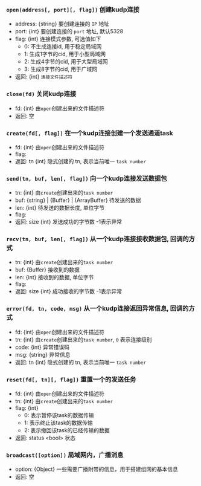 ### `open(address[, port][, flag])` 创建kudp连接
- address: {string} 要创建连接的 `IP` 地址
- port: {int} 要创建连接的 `port` 地址, 默认5328
- flag: {int} 连接模式参数, 可选值如下
  - 0: 不生成连接id, 用于稳定局域网
  - 1: 生成1字节的cid, 用于小型局域网
  - 2: 生成4字节的cid, 用于大型局域网
  - 3: 生成8字节的cid, 用于广域网
- 返回: {int} `连接文件描述符`

### `close(fd)` 关闭kudp连接
- fd: {int} 由`open`创建出来的文件描述符
- 返回: 空

### `create(fd[, flag])` 在一个kudp连接创建一个发送通道task
- fd: {int} 由`open`创建出来的文件描述符
- flag: 
- 返回: tn {int} 隐式创建的 tn, 表示当前唯一 `task number`

### `send(tn, buf, len[, flag])` 向一个kudp连接发送数据包
- tn: {int} 由`create`创建出来的`task number`
- buf: {string} | {Buffer} | {ArrayBuffer} 待发送的数据
- len: {int} 待发送的数据长度, 单位字节
- flag: 
- 返回: size {int} 发送成功的字节数 -1表示异常

### `recv(tn, buf, len[, flag])` 从一个kudp连接接收数据包, 回调的方式
- tn: {int} 由`create`创建出来的`task number`
- buf: {Buffer} 接收到的数据
- len: {int} 接收到的数据, 单位字节
- flag: 
- 返回: size {int} 成功接收的字节数 -1表示异常

### `error(fd, tn, code, msg)` 从一个kudp连接返回异常信息, 回调的方式
- fd: {int} 由`open`创建出来的文件描述符
- tn: {int} 由`create`创建出来的`task number`, `0` 表示连接级别
- code: {int} 异常错误码
- msg: {string} 异常信息
- 返回: tn {int} 隐式创建的 tn, 表示当前唯一 `task number`

### `reset(fd[, tn][, flag])` 重置一个的发送任务
- fd: {int} 由`open`创建出来的文件描述符
- tn: {int} 由`create`创建出来的`task number`
- flag: {int}
  - 0: 表示暂停该task的数据传输
  - 1: 表示终止该task的数据传输
  - 2: 表示撤回该task的已经传输的数据
- 返回: status \<bool> 状态

### `broadcast([option])` 局域网内，广播消息
- option: {Object} 一些需要广播附带的信息，用于搭建组网的基本信息
- 返回: 空

